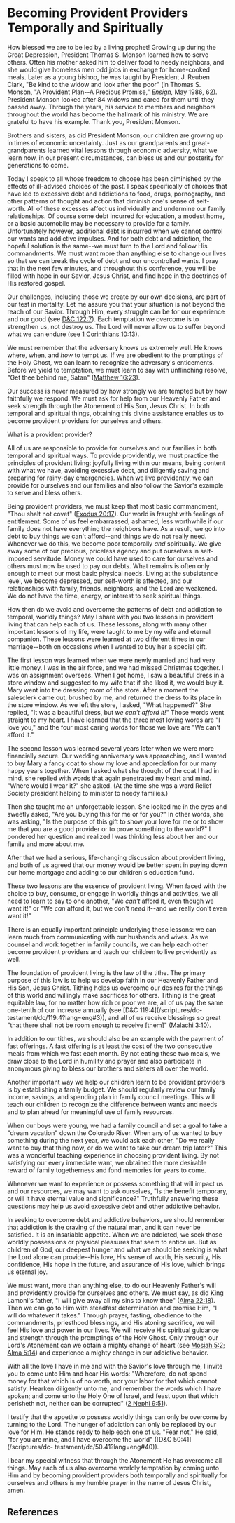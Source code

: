 # Becoming Provident Providers Temporally and Spiritually

How blessed we are to be led by a living prophet! Growing up during the Great
Depression, President Thomas S. Monson learned how to serve others. Often his
mother asked him to deliver food to needy neighbors, and she would give
homeless men odd jobs in exchange for home-cooked meals. Later as a young
bishop, he was taught by President J. Reuben Clark, "Be kind to the widow and
look after the poor" (in Thomas S. Monson, "A Provident Plan--A Precious
Promise," _Ensign,_ May 1986, 62). President Monson looked after 84 widows and
cared for them until they passed away. Through the years, his service to
members and neighbors throughout the world has become the hallmark of his
ministry. We are grateful to have his example. Thank you, President Monson.

Brothers and sisters, as did President Monson, our children are growing up in
times of economic uncertainty. Just as our grandparents and great-grandparents
learned vital lessons through economic adversity, what we learn now, in our
present circumstances, can bless us and our posterity for generations to come.

Today I speak to all whose freedom to choose has been diminished by the
effects of ill-advised choices of the past. I speak specifically of choices
that have led to excessive debt and addictions to food, drugs, pornography,
and other patterns of thought and action that diminish one's sense of self-
worth. All of these excesses affect us individually and undermine our family
relationships. Of course some debt incurred for education, a modest home, or a
basic automobile may be necessary to provide for a family. Unfortunately
however, additional debt is incurred when we cannot control our wants and
addictive impulses. And for both debt and addiction, the hopeful solution is
the same--we must turn to the Lord and follow His commandments. We must want
more than anything else to change our lives so that we can break the cycle of
debt and our uncontrolled wants. I pray that in the next few minutes, and
throughout this conference, you will be filled with hope in our Savior, Jesus
Christ, and find hope in the doctrines of His restored gospel.

Our challenges, including those we create by our own decisions, are part of
our test in mortality. Let me assure you that your situation is not beyond the
reach of our Savior. Through Him, every struggle can be for our experience and
our good (see [D&amp;C 122:7](/scriptures/dc-testament/dc/122.7?lang=eng#6)).
Each temptation we overcome is to strengthen us, not destroy us. The Lord will
never allow us to suffer beyond what we can endure (see [1 Corinthians
10:13](/scriptures/nt/1-cor/10.13?lang=eng#12)).

We must remember that the adversary knows us extremely well. He knows where,
when, and _how_ to tempt us. If we are obedient to the promptings of the Holy
Ghost, we can learn to recognize the adversary's enticements. Before we yield
to temptation, we must learn to say with unflinching resolve, "Get thee behind
me, Satan" ([Matthew 16:23](/scriptures/nt/matt/16.23?lang=eng#22)).

Our success is never measured by how strongly we are tempted but by how
faithfully we respond. We must ask for help from our Heavenly Father and seek
strength through the Atonement of His Son, Jesus Christ. In both temporal and
spiritual things, obtaining this divine assistance enables us to become
provident providers for ourselves and others.

What is a provident provider?

All of us are responsible to provide for ourselves and our families in both
temporal and spiritual ways. To provide providently, we must practice the
principles of provident living: joyfully living within our means, being
content with what we have, avoiding excessive debt, and diligently saving and
preparing for rainy-day emergencies. When we live providently, we can provide
for ourselves and our families and also follow the Savior's example to serve
and bless others.

Being provident providers, we must keep that most basic commandment, "Thou
shalt not covet" ([Exodus 20:17](/scriptures/ot/ex/20.17?lang=eng#16)). Our
world is fraught with feelings of entitlement. Some of us feel embarrassed,
ashamed, less worthwhile if our family does not have everything the neighbors
have. As a result, we go into debt to buy things we can't afford--and things
we do not really need. Whenever we do this, we become poor temporally _and_
spiritually. We give away some of our precious, priceless agency and put
ourselves in self-imposed servitude. Money we could have used to care for
ourselves and others must now be used to pay our debts. What remains is often
only enough to meet our most basic physical needs. Living at the subsistence
level, we become depressed, our self-worth is affected, and our relationships
with family, friends, neighbors, and the Lord are weakened. We do not have the
time, energy, or interest to seek spiritual things.

How then do we avoid and overcome the patterns of debt and addiction to
temporal, worldly things? May I share with you two lessons in provident living
that can help each of us. These lessons, along with many other important
lessons of my life, were taught to me by my wife and eternal companion. These
lessons were learned at two different times in our marriage--both on occasions
when I wanted to buy her a special gift.

The first lesson was learned when we were newly married and had very little
money. I was in the air force, and we had missed Christmas together. I was on
assignment overseas. When I got home, I saw a beautiful dress in a store
window and suggested to my wife that if she liked it, we would buy it. Mary
went into the dressing room of the store. After a moment the salesclerk came
out, brushed by me, and returned the dress to its place in the store window.
As we left the store, I asked, "What happened?" She replied, "It was a
beautiful dress, but _we can't afford it!_" Those words went straight to my
heart. I have learned that the three most loving words are "I love you," and
the four most caring words for those we love are "We can't afford it."

The second lesson was learned several years later when we were more
financially secure. Our wedding anniversary was approaching, and I wanted to
buy Mary a fancy coat to show my love and appreciation for our many happy
years together. When I asked what she thought of the coat I had in mind, she
replied with words that again penetrated my heart and mind. "Where would I
wear it?" she asked. (At the time she was a ward Relief Society president
helping to minister to needy families.)

Then she taught me an unforgettable lesson. She looked me in the eyes and
sweetly asked, "Are you buying this for me or for you?" In other words, she
was asking, "Is the purpose of this gift to show your love for me or to show
me that you are a good provider or to prove something to the world?" I
pondered her question and realized I was thinking less about her and our
family and more about me.

After that we had a serious, life-changing discussion about provident living,
and both of us agreed that our money would be better spent in paying down our
home mortgage and adding to our children's education fund.

These two lessons are the essence of provident living. When faced with the
choice to buy, consume, or engage in worldly things and activities, we all
need to learn to say to one another, "We _can't_ afford it, even though we
want it!" or "We _can_ afford it, but we don't _need_ it--and we really don't
even want it!"

There is an equally important principle underlying these lessons: we can learn
much from communicating with our husbands and wives. As we counsel and work
together in family councils, we can help each other become provident providers
and teach our children to live providently as well.

The foundation of provident living is the law of the tithe. The primary
purpose of this law is to help us develop faith in our Heavenly Father and His
Son, Jesus Christ. Tithing helps us overcome our desires for the things of
this world and willingly make sacrifices for others. Tithing is the great
equitable law, for no matter how rich or poor we are, all of us pay the same
one-tenth of our increase annually (see [D&amp;C 119:4](/scriptures/dc-
testament/dc/119.4?lang=eng#3)), and all of us receive blessings so great
"that there shall not be room enough to receive [them]" ([Malachi
3:10](/scriptures/ot/mal/3.10?lang=eng#9)).

In addition to our tithes, we should also be an example with the payment of
fast offerings. A fast offering is at least the cost of the two consecutive
meals from which we fast each month. By not eating these two meals, we draw
close to the Lord in humility and prayer and also participate in anonymous
giving to bless our brothers and sisters all over the world.

Another important way we help our children learn to be provident providers is
by establishing a family budget. We should regularly review our family income,
savings, and spending plan in family council meetings. This will teach our
children to recognize the difference between wants and needs and to plan ahead
for meaningful use of family resources.

When our boys were young, we had a family council and set a goal to take a
"dream vacation" down the Colorado River. When any of us wanted to buy
something during the next year, we would ask each other, "Do we really want to
buy that thing now, or do we want to take our dream trip later?" This was a
wonderful teaching experience in choosing provident living. By not satisfying
our every immediate want, we obtained the more desirable reward of family
togetherness and fond memories for years to come.

Whenever we want to experience or possess something that will impact us and
our resources, we may want to ask ourselves, "Is the benefit temporary, or
will it have eternal value and significance?" Truthfully answering these
questions may help us avoid excessive debt and other addictive behavior.

In seeking to overcome debt and addictive behaviors, we should remember that
addiction is the craving of the natural man, and it can never be satisfied. It
is an insatiable appetite. When we are addicted, we seek those worldly
possessions or physical pleasures that seem to entice us. But as children of
God, our deepest hunger and what we should be seeking is what the Lord alone
can provide--His love, His sense of worth, His security, His confidence, His
hope in the future, and assurance of His love, which brings us eternal joy.

We must want, more than anything else, to do our Heavenly Father's will and
providently provide for ourselves and others. We must say, as did King
Lamoni's father, "I will give away all my sins to know thee" ([Alma
22:18](/scriptures/bofm/alma/22.18?lang=eng#17)). Then we can go to Him with
steadfast determination and promise Him, "I will do whatever it takes."
Through prayer, fasting, obedience to the commandments, priesthood blessings,
and His atoning sacrifice, we will feel His love and power in our lives. We
will receive His spiritual guidance and strength through the promptings of the
Holy Ghost. Only through our Lord's Atonement can we obtain a mighty change of
heart (see [Mosiah 5:2](/scriptures/bofm/mosiah/5.2?lang=eng#1); [Alma
5:14](/scriptures/bofm/alma/5.14?lang=eng#13)) and experience a mighty change
in our addictive behavior.

With all the love I have in me and with the Savior's love through me, I invite
you to come unto Him and hear His words: "Wherefore, do not spend money for
that which is of no worth, nor your labor for that which cannot satisfy.
Hearken diligently unto me, and remember the words which I have spoken; and
come unto the Holy One of Israel, and feast upon that which perisheth not,
neither can be corrupted" ([2 Nephi
9:51](/scriptures/bofm/2-ne/9.51?lang=eng#50)).

I testify that the appetite to possess worldly things can only be overcome by
turning to the Lord. The hunger of addiction can only be replaced by our love
for Him. He stands ready to help each one of us. "Fear not," He said, "for you
are mine, and I have overcome the world" ([D&amp;C 50:41](/scriptures/dc-
testament/dc/50.41?lang=eng#40)).

I bear my special witness that through the Atonement He has overcome all
things. May each of us also overcome worldly temptation by coming unto Him and
by becoming provident providers both temporally and spiritually for ourselves
and others is my humble prayer in the name of Jesus Christ, amen.

## References

